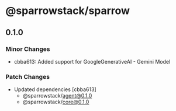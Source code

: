 # @sparrowstack/sparrow

## 0.1.0

### Minor Changes

- cbba613: Added support for GoogleGenerativeAI - Gemini Model

### Patch Changes

- Updated dependencies [cbba613]
    - @sparrowstack/agent@0.1.0
    - @sparrowstack/core@0.1.0
